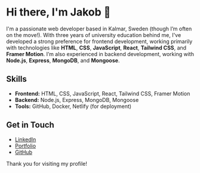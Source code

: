 # Hi there, I'm Jakob 👋

I'm a passionate web developer based in Kalmar, Sweden (though I’m often on the move!). With three years of university education behind me, I've developed a strong preference for frontend development, working primarily with technologies like **HTML**, **CSS**, **JavaScript**, **React**, **Tailwind CSS**, and **Framer Motion**. I’m also experienced in backend development, working with **Node.js**, **Express**, **MongoDB**, and **Mongoose**.

## Skills
- **Frontend:** HTML, CSS, JavaScript, React, Tailwind CSS, Framer Motion
- **Backend:** Node.js, Express, MongoDB, Mongoose
- **Tools:** GitHub, Docker, Netlify (for deployment)

## Get in Touch
- [LinkedIn](https://www.linkedin.com/in/jakob-eriksson-60904b207/)
- [Portfolio](https://www.jkberiksson.com)
- [GitHub](https://github.com/jkberiksson)

Thank you for visiting my profile!

